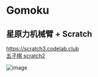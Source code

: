 # Gomoku
## 星原力机械臂 + Scratch
https://scratch3.codelab.club  
[五子棋 scratch2](https://kada.163.com/project/create/269018.htm)  
  
![image](https://user-images.githubusercontent.com/26005547/62109387-c63ed080-b2de-11e9-91fb-39ca6d76d803.png)
